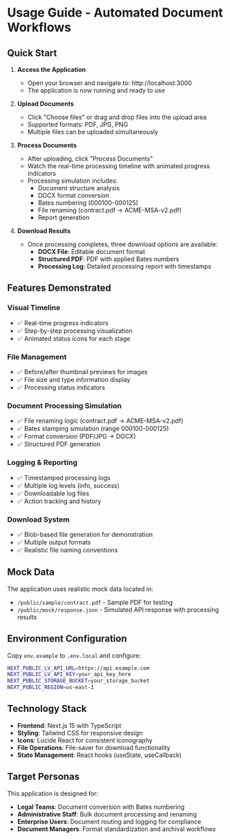 # Usage Guide - Automated Document Workflows

## Quick Start

1. **Access the Application**
   - Open your browser and navigate to: http://localhost:3000
   - The application is now running and ready to use

2. **Upload Documents**
   - Click "Choose files" or drag and drop files into the upload area
   - Supported formats: PDF, JPG, PNG
   - Multiple files can be uploaded simultaneously

3. **Process Documents**
   - After uploading, click "Process Documents"
   - Watch the real-time processing timeline with animated progress indicators
   - Processing simulation includes:
     - Document structure analysis
     - DOCX format conversion
     - Bates numbering (000100-000125)
     - File renaming (contract.pdf → ACME-MSA-v2.pdf)
     - Report generation

4. **Download Results**
   - Once processing completes, three download options are available:
     - **DOCX File**: Editable document format
     - **Structured PDF**: PDF with applied Bates numbers
     - **Processing Log**: Detailed processing report with timestamps

## Features Demonstrated

### Visual Timeline
- ✅ Real-time progress indicators
- ✅ Step-by-step processing visualization
- ✅ Animated status icons for each stage

### File Management
- ✅ Before/after thumbnail previews for images
- ✅ File size and type information display
- ✅ Processing status indicators

### Document Processing Simulation
- ✅ File renaming logic (contract.pdf → ACME-MSA-v2.pdf)
- ✅ Bates stamping simulation (range 000100-000125)
- ✅ Format conversion (PDF/JPG → DOCX)
- ✅ Structured PDF generation

### Logging & Reporting
- ✅ Timestamped processing logs
- ✅ Multiple log levels (info, success)
- ✅ Downloadable log files
- ✅ Action tracking and history

### Download System
- ✅ Blob-based file generation for demonstration
- ✅ Multiple output formats
- ✅ Realistic file naming conventions

## Mock Data

The application uses realistic mock data located in:
- `/public/sample/contract.pdf` - Sample PDF for testing
- `/public/mock/response.json` - Simulated API response with processing results

## Environment Configuration

Copy `env.example` to `.env.local` and configure:
```bash
NEXT_PUBLIC_LV_API_URL=https://api.example.com
NEXT_PUBLIC_LV_API_KEY=your_api_key_here
NEXT_PUBLIC_STORAGE_BUCKET=your_storage_bucket
NEXT_PUBLIC_REGION=us-east-1
```

## Technology Stack

- **Frontend**: Next.js 15 with TypeScript
- **Styling**: Tailwind CSS for responsive design
- **Icons**: Lucide React for consistent iconography
- **File Operations**: File-saver for download functionality
- **State Management**: React hooks (useState, useCallback)

## Target Personas

This application is designed for:
- **Legal Teams**: Document conversion with Bates numbering
- **Administrative Staff**: Bulk document processing and renaming
- **Enterprise Users**: Document routing and logging for compliance
- **Document Managers**: Format standardization and archival workflows
